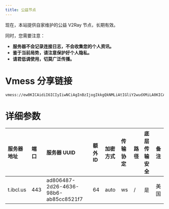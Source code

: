 ```yaml
---
title: 公益节点
---
```


现在，本站提供自家维护的公益 V2Ray 节点，长期有效。

同时，您需要注意：

 - **服务器不会记录连接日志，不会收集您的个人资讯。**
 - **鉴于当前局势，请注意保护好个人隐私。**
 - **请君低调使用，切莫广泛传播。**

# Vmess 分享链接

```
vmess://ew0KICAidiI6ICIyIiwNCiAgInBzIjogIkkgQkNMLiAtIGliY2wudXMiLA0KICAiYWRkIjogInQuaWJjbC51cyIsDQogICJwb3J0IjogIjQ0MyIsDQogICJpZCI6ICJhZDgwNjQ4Ny0yZDI2LTQ2MzYtOThiNi1hYjg1Y2M4NTIxZjciLA0KICAiYWlkIjogIjY0IiwNCiAgIm5ldCI6ICJ3cyIsDQogICJ0eXBlIjogIm5vbmUiLA0KICAiaG9zdCI6ICIiLA0KICAicGF0aCI6ICIvIiwNCiAgInRscyI6ICJ0bHMiDQp9
```

# 详细参数

| 服务器地址 | 端口 | 服务器 UUID | 额外 ID | 加密方式 | 传输协定 | 路径 | 底层传输安全 | 备注 |
| :--- | :--- | :--- | :--- | :--- | :--- | :--- | :--- | :--- | 
| t.ibcl.us | 443 | ad806487-2d26-4636-98b6-ab85cc8521f7 | 64 | auto | ws | / | 是 | 美国 |
